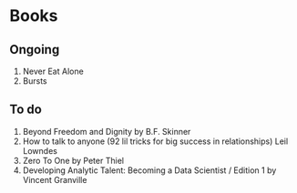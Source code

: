 # Books
## Ongoing
1. Never Eat Alone
2. Bursts

## To do
1. Beyond Freedom and Dignity by B.F. Skinner
2. How to talk to anyone (92 lil tricks for big success in relationships) Leil Lowndes
3. Zero To One by Peter Thiel
4. Developing Analytic Talent: Becoming a Data Scientist / Edition 1 by Vincent Granville
